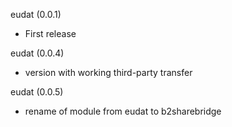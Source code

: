 eudat (0.0.1)
* First release

eudat (0.0.4)
* version with working third-party transfer

eudat (0.0.5)
* rename of module from eudat to b2sharebridge